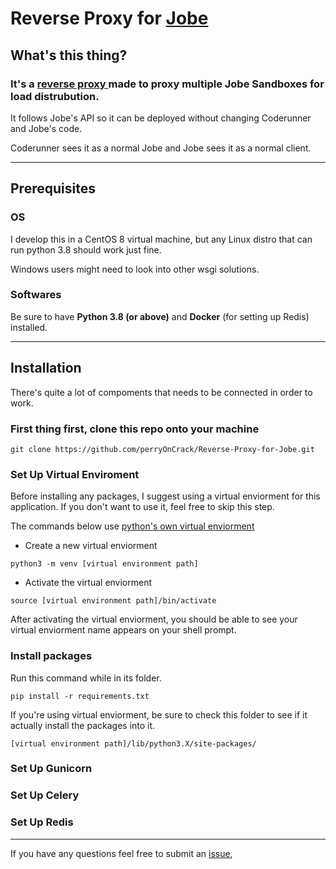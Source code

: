 # Reverse Proxy for [Jobe](https://github.com/trampgeek/jobe)

## What's this thing?

### It's a [reverse proxy ](https://en.wikipedia.org/wiki/Reverse_proxy) made to proxy multiple Jobe Sandboxes for load distrubution.

It follows Jobe's API so it can be deployed without changing Coderunner and Jobe's code.

Coderunner sees it as a normal Jobe and Jobe sees it as a normal client.

---

## Prerequisites

### OS

I develop this in a CentOS 8 virtual machine, but any Linux distro that can run python 3.8 should work just fine.

Windows users might need to look into other wsgi solutions.

### Softwares

Be sure to have **Python 3.8 (or above)** and **Docker** (for setting up Redis) installed.

---

## Installation

There's quite a lot of compoments that needs to be connected in order to work.

### First thing first, clone this repo onto your machine

```
git clone https://github.com/perryOnCrack/Reverse-Proxy-for-Jobe.git
```

### Set Up Virtual Enviroment

Before installing any packages, I suggest using a virtual enviorment for this application. If you don't want to use it, feel free to skip this step.

The commands below use [python's own virtual enviorment](https://docs.python.org/3/library/venv.html)

* Create a new virtual enviorment

```
python3 -m venv [virtual environment path]
```

* Activate the virtual enviorment

```
source [virtual environment path]/bin/activate
```

After activating the virtual enviorment, you should be able to see your virtual enviorment name appears on your shell prompt.

### Install packages

Run this command while in its folder.

```
pip install -r requirements.txt
```

If you're using virtual enviorment, be sure to check this folder to see if it actually install the packages into it.

```
[virtual environment path]/lib/python3.X/site-packages/
```

### Set Up Gunicorn



### Set Up Celery



### Set Up Redis



---

If you have any questions feel free to submit an [issue](https://github.com/perryOnCrack/Reverse-Proxy-for-Jobe/issues),